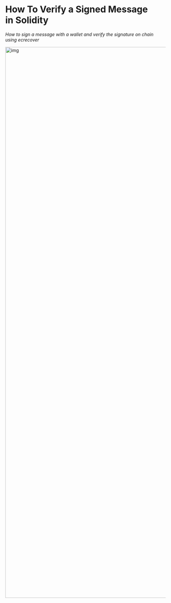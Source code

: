 # How To Verify a Signed Message in Solidity

<i> How to sign a message with a wallet and verify the signature on chain using ecrecover </i>

<img width="1728" alt="img" src="https://user-images.githubusercontent.com/19412160/147378957-76f5779c-4a0a-4968-be7b-f6063fdd268a.png">
